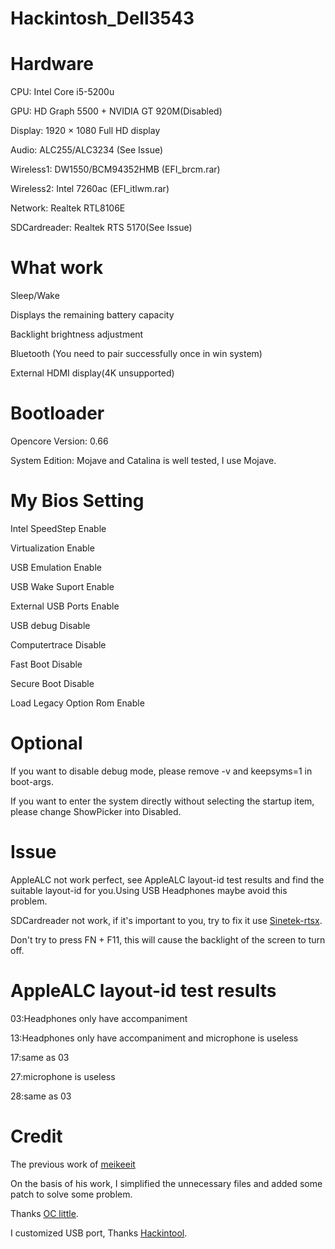 # Hackintosh_Dell3543

# Hardware

CPU: Intel Core i5-5200u

GPU: HD Graph 5500 + NVIDIA GT 920M(Disabled)

Display: 1920 × 1080 Full HD display

Audio: ALC255/ALC3234 (See Issue)

Wireless1: DW1550/BCM94352HMB (EFI_brcm.rar)

Wireless2: Intel 7260ac (EFI_itlwm.rar)

Network: Realtek RTL8106E

SDCardreader: Realtek RTS 5170(See Issue)

# What work

Sleep/Wake

Displays the remaining battery capacity

Backlight brightness adjustment

Bluetooth (You need to pair successfully once in win system)

External HDMI display(4K unsupported)

# Bootloader

Opencore Version: 0.66

System Edition: Mojave and Catalina is well tested, I use Mojave.

# My Bios Setting

Intel SpeedStep Enable

Virtualization Enable

USB Emulation Enable

USB Wake Suport Enable

External USB Ports Enable

USB debug Disable

Computertrace Disable

Fast Boot Disable

Secure Boot Disable

Load Legacy Option Rom Enable

# Optional

If you want to disable debug mode, please remove -v and keepsyms=1 in boot-args.

If you want to enter the system directly without selecting the startup item, please change ShowPicker into Disabled.

# Issue

AppleALC not work perfect, see AppleALC layout-id test results and find the suitable layout-id for you.Using USB Headphones maybe avoid this problem.

SDCardreader not work, if it's important to you, try to fix it use [Sinetek-rtsx](https://github.com/cholonam/Sinetek-rtsx).

Don't try to press FN + F11, this will cause the backlight of the screen to turn off.

# AppleALC layout-id test results

03:Headphones only have accompaniment

13:Headphones only have accompaniment and microphone is useless

17:same as 03

27:microphone is useless

28:same as 03

# Credit

The previous work of [meikeeit](https://github.com/meikeeit/Hackintosh_Dell3543)

On the basis of his work, I simplified the unnecessary files and added some patch to solve some problem.

Thanks [OC little](https://github.com/daliansky/OC-little).

I customized USB port, Thanks [Hackintool](https://github.com/headkaze/Hackintool).
